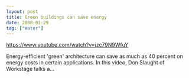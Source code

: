 ```yaml
---
layout: post
title: Green buildings can save energy
date: 2008-01-29
tag: ["Water"]
---
```


https://www.youtube.com/watch?v=jzc79N9WfuY  

Energy-efficient 'green' architecture can save as much as 40 percent on energy costs in certain applications. In this video, Don Slaught of Workstage talks a...